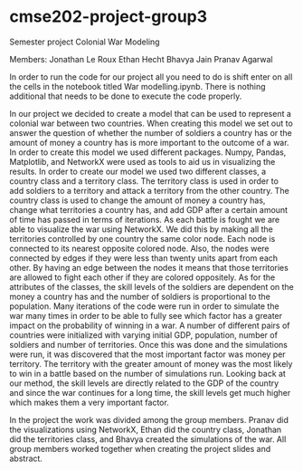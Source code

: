 # cmse202-project-group3
Semester project
Colonial War Modeling

Members:
Jonathan Le Roux
Ethan Hecht
Bhavya Jain
Pranav Agarwal

In order to run the code for our project all you need to do is shift enter on all the cells in the notebook titled War modelling.ipynb. There is nothing additional that needs to be done to execute the code properly.

In our project we decided to create a model that can be used to represent a colonial war between two countries. When creating this model we set out to answer the question of whether the number of soldiers a country has or the amount of money a country has is more important to the outcome of a war. In order to create this model we used different packages. Numpy, Pandas, Matplotlib, and NetworkX were used as tools to aid us in visualizing the results. In order to create our model we used two different classes, a country class and a territory class. The territory class is used in order to add soldiers to a territory and attack a territory from the other country. The country class is used to change the amount of money a country has, change what territories a country has, and add GDP after a certain amount of time has passed in terms of iterations. As each battle is fought we are able to visualize the war using NetworkX. We did this by making all the territories controlled by one country the same color node. Each node is connected to its nearest opposite colored node. Also, the nodes were connected by edges if they were less than twenty units apart from each other. By having an edge between the nodes it means that those territories are allowed to fight each other if they are colored oppositely. As for the attributes of the classes, the skill levels of the soldiers are dependent on the money a country has and the  number of soldiers is proportional to the population. Many iterations of the code were run in order to simulate the war many times in order to be able to fully see which factor has a greater impact on the probability of winning in a war. A number of different pairs of countries were initialized with varying initial GDP, population, number of soldiers and number of territories. Once this was done and the simulations were run, it was discovered that the most important factor was money per territory. The territory with the greater amount of money was the most likely to win in a battle based on the number of simulations run. Looking back at our method, the skill levels are directly related to the GDP of the country and since the war continues for a long time, the skill levels get much higher which makes them a very important factor.
	
In the project the work was divided among the group members. Pranav did the visualizations using NetworkX, Ethan did the country class, Jonathan did the territories class, and Bhavya created the simulations of the war. All group members worked together when creating the project slides and abstract.


